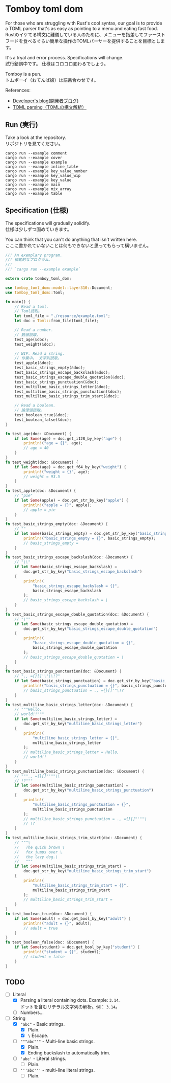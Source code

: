 # Tomboy toml dom

For those who are struggling with Rust's cool syntax, our goal is to provide a TOML parser that's as easy as pointing to a menu and eating fast food.  
Rustのイケてる構文に難儀している人のために、メニューを指差してファーストフードを食べるぐらい簡単な操作のTOMLパーサーを提供することを目標とします。  

It's a tryal and error process. Specifications will change.  
試行錯誤中です。 仕様はコロコロ変わるでしょう。  

Tomboy is a pun.  
トムボーイ（おてんば娘）は語呂合わせです。  

References:  

* [Developer's blog(開発者ブログ)](https://crieit.net/drafts/5f8094a14a0cf)
* [TOML parsing（TOMLの構文解析）](https://crieit.net/posts/TOML-parsing-TOML)

## Run (実行)

Take a look at the repository.  
リポジトリを見てください。  

```shell
cargo run --example comment
cargo run --example cover
cargo run --example example
cargo run --example inline_table
cargo run --example key_value_number
cargo run --example key_value_wip
cargo run --example key_value
cargo run --example main
cargo run --example mix_array
cargo run --example table
```

## Specification (仕様)

The specifications will gradually solidify.  
仕様は少しずつ固めていきます。  

You can think that you can't do anything that isn't written here.  
ここに書かれていないことは何もできないと思ってもらって構いません。  

```rust
//! An exemplary program.
//! 模範的なプログラム。
//!
//! `cargo run --example example`

extern crate tomboy_toml_dom;

use tomboy_toml_dom::model::layer310::Document;
use tomboy_toml_dom::Toml;

fn main() {
    // Read a toml.
    // Toml読取。
    let toml_file = "./resource/example.toml";
    let doc = Toml::from_file(toml_file);

    // Read a number.
    // 数値読取。
    test_age(&doc);
    test_weight(&doc);

    // WIP. Read a string.
    // 作業中。 文字列読取。
    test_apple(&doc);
    test_basic_strings_empty(&doc);
    test_basic_strings_escape_backslash(&doc);
    test_basic_strings_escape_double_quotation(&doc);
    test_basic_strings_punctuation(&doc);
    test_multiline_basic_strings_letter(&doc);
    test_multiline_basic_strings_punctuation(&doc);
    test_multiline_basic_strings_trim_start(&doc);

    // Read a boolean.
    // 論理値読取。
    test_boolean_true(&doc);
    test_boolean_false(&doc);
}

fn test_age(doc: &Document) {
    if let Some(age) = doc.get_i128_by_key("age") {
        println!("age = {}", age);
        // age = 40
    }
}
fn test_weight(doc: &Document) {
    if let Some(age) = doc.get_f64_by_key("weight") {
        println!("weight = {}", age);
        // weight = 93.5
    }
}
fn test_apple(doc: &Document) {
    // "pie"
    if let Some(apple) = doc.get_str_by_key("apple") {
        println!("apple = {}", apple);
        // apple = pie
    }
}
fn test_basic_strings_empty(doc: &Document) {
    // ""
    if let Some(basic_strings_empty) = doc.get_str_by_key("basic_strings_empty") {
        println!("basic_strings_empty = {}", basic_strings_empty);
        // basic_strings_empty =
    }
}
fn test_basic_strings_escape_backslash(doc: &Document) {
    // "\\"
    if let Some(basic_strings_escape_backslash) =
        doc.get_str_by_key("basic_strings_escape_backslash")
    {
        println!(
            "basic_strings_escape_backslash = {}",
            basic_strings_escape_backslash
        );
        // basic_strings_escape_backslash = \
    }
}
fn test_basic_strings_escape_double_quotation(doc: &Document) {
    // "\""
    if let Some(basic_strings_escape_double_quotation) =
        doc.get_str_by_key("basic_strings_escape_double_quotation")
    {
        println!(
            "basic_strings_escape_double_quotation = {}",
            basic_strings_escape_double_quotation
        );
        // basic_strings_escape_double_quotation = \
    }
}
fn test_basic_strings_punctuation(doc: &Document) {
    // "., ={}[]'\"\\!?"
    if let Some(basic_strings_punctuation) = doc.get_str_by_key("basic_strings_punctuation") {
        println!("basic_strings_punctuation = {}", basic_strings_punctuation);
        // basic_strings_punctuation = ., ={}[]'"\!?
    }
}
fn test_multiline_basic_strings_letter(doc: &Document) {
    // """Hello,
    // world!!"""
    if let Some(multiline_basic_strings_letter) =
        doc.get_str_by_key("multiline_basic_strings_letter")
    {
        println!(
            "multiline_basic_strings_letter = {}",
            multiline_basic_strings_letter
        );
        // multiline_basic_strings_letter = Hello,
        // world!!
    }
}
fn test_multiline_basic_strings_punctuation(doc: &Document) {
    // """., ={}[]"'""\\
    // !?"""
    if let Some(multiline_basic_strings_punctuation) =
        doc.get_str_by_key("multiline_basic_strings_punctuation")
    {
        println!(
            "multiline_basic_strings_punctuation = {}",
            multiline_basic_strings_punctuation
        );
        // multiline_basic_strings_punctuation = ., ={}[]"'""\
        // !?
    }
}
fn test_multiline_basic_strings_trim_start(doc: &Document) {
    // """\
    //   The quick brown \
    //   fox jumps over \
    //   the lazy dog.\
    //   """
    if let Some(multiline_basic_strings_trim_start) =
        doc.get_str_by_key("multiline_basic_strings_trim_start")
    {
        println!(
            "multiline_basic_strings_trim_start = {}",
            multiline_basic_strings_trim_start
        );
        // multiline_basic_strings_trim_start =
    }
}
fn test_boolean_true(doc: &Document) {
    if let Some(adult) = doc.get_bool_by_key("adult") {
        println!("adult = {}", adult);
        // adult = true
    }
}
fn test_boolean_false(doc: &Document) {
    if let Some(student) = doc.get_bool_by_key("student") {
        println!("student = {}", student);
        // student = false
    }
}
```

## TODO

* [ ] Literal
  * [x] Parsing a literal containing dots. Example: `3.14`.  
      ドットを含むリテラル文字列の解析。例： `3.14`。
  * [ ] Numbers...
* [ ] String
  * [x] `"abc"` - Basic strings.
    * [x] Plain.
    * [x] `\` Escape.
  * [ ] `"""abc"""` - Multi-line basic strings.
    * [x] Plain.
    * [x] Ending backslash to automatically trim.
  * [ ] `'abc'` - Literal strings.
    * [ ] Plain.
  * [ ] `'''abc'''` - multi-line literal strings.
    * [ ] Plain.
